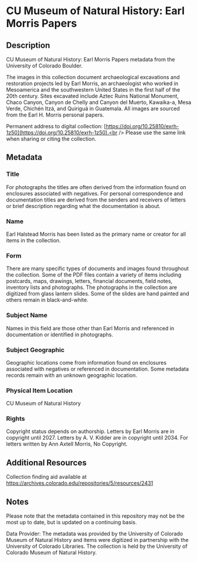 # CU Museum of Natural History: Earl Morris Papers
## Description
CU Museum of Natural History: Earl Morris Papers metadata from the University of Colorado Boulder.

The images in this collection document archaeological excavations and restoration projects led by Earl Morris, an archaeologist who worked in Mesoamerica and the southwestern United States in the first half of the 20th century. Sites excavated include Aztec Ruins National Monument, Chaco Canyon, Canyon de Chelly and Canyon del Muerto, Kawaika-a, Mesa Verde, Chichén Itzá, and Quiriguá in Guatemala. All images are sourced from the Earl H. Morris personal papers.

Permanent address to digital collection: [https://doi.org/10.25810/exrh-1z50](https://doi.org/10.25810/exrh-1z50).<br /> 
Please use the same link when sharing or citing the collection.

## Metadata

### Title
For photographs the titles are often derived from the information found on enclosures associated with negatives. For personal correspondence and documentation titles are derived from the senders and receivers of letters or brief description regarding what the documentation is about. 

### Name
Earl Halstead Morris has been listed as the primary name or creator for all items in the collection.

### Form
There are many specific types of documents and images found throughout the collection. Some of the PDF files contain a variety of items including postcards, maps, drawings, letters, financial documents, field notes, inventory lists and photographs.
The photographs in the collection are digitized from glass lantern slides. Some of the slides are hand painted and others remain in black-and-white.  

### Subject Name
Names in this field are those other than Earl Morris and referenced in documentation or identified in photographs.

### Subject Geographic
Geographic locations come from information found on enclosures associated with negatives or referenced in documentation. Some metadata records remain with an unknown geographic location. 

### Physical Item Location
CU Museum of Natural History

### Rights
Copyright status depends on authorship. Letters by Earl Morris are in copyright until 2027. Letters by A. V. Kidder are in copyright until 2034. For letters written by Ann Axtell Morris, No Copyright.

## Additional Resources
Collection finding aid available at https://archives.colorado.edu/repositories/5/resources/2431

## Notes
Please note that the metadata contained in this repository may not be the most up to date, but is updated on a continuing basis.

Data Provider: The metadata was provided by the University of Colorado Museum of Natural History and items were digitized in partnership with the University of Colorado Libraries. The collection is held by the University of Colorado Museum of Natural History.
